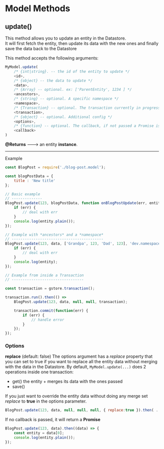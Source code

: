 # Model Methods

## update()

This method allows you to update an entity in the Datastore.  
It will first fetch the entity, then update its data with the new ones and finally save the data back to the Datastore

This method accepts the following arguments:

```js
MyModel.update(
    /* {int|string}. -- the id of the entity to update */
    <id>,
    /* {object} -- the data to update */
    <data>,
    /* {Array} -- optional. ex: ['ParentEntity', 1234 ] */
    <ancestors>,
    /* {string} -- optional. A specific namespace */
    <namespace>,
    /* {Transaction} -- optional. The transaction currently in progress */
    <transaction>,
    /* {object} -- optional. Additional config */
    <options>,
    /* {function} -- optional. The callback, if not passed a Promise is returned */
    <callback>
)
```

**@Returns** ---&gt; an entity **instance**.

---

Example

```js
const BlogPost = require('./blog-post.model');

const blogPostData = {
    title : 'New title'
};

// Basic example
// --------------
BlogPost.update(123, blogPostData, function onBlogPostUpdate(err, entity) {
    if (err) {
        // deal with err
    }
    console.log(entity.plain());
});

// Example with *ancestors* and a *namespace*
// ------------------------------------------
BlogPost.update(123, data, ['Grandpa', 123, 'Dad', 123], 'dev.namespace.com', function(err, entity) {
    if (err) {
        // deal with err
    }
    console.log(entity);
});

// Example from inside a Transaction
// ---------------------------------

const transaction = gstore.transaction();

transaction.run().then(() => 
    BlogPost.update(123, data, null, null, transaction);

    transaction.commit(function(err) {
        if (err) {
            // handle error
        }
    });
});
```


### Options

**replace** (default: false)
The options argument has a *replace* property that you can set to true if you want to replace all the entity data without merging with the data in the Datastore. By default, `MyModel.update(...)` does 2 operations inside one transaction:

* get() the entity + merges its data with the ones passed
* save()

If you just want to override the entity data without doing any merge set *replace* to **true** in the options parameter.

```js
BlogPost.update(123, data, null, null, null, { replace:true }).then( ... );
```

If no callback is passed, it will return a **Promise**

```js
BlogPost.update(123, data).then((data) => {
    const entity = data[0];
    console.log(entity.plain());
});
```



